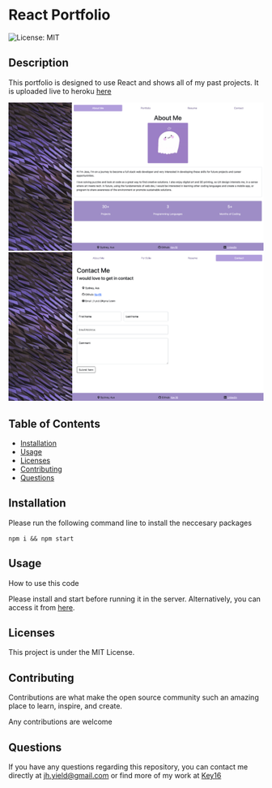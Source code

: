 # React Portfolio

![License: MIT](https://img.shields.io/badge/License-MIT-yellow.svg)

## Description

This portfolio is designed to use React and shows all of my past projects. It is uploaded live to heroku [here](https://jess-react-portfolio.herokuapp.com/)

![Portfolio](./public/portfolioss.png)
![ContactMe](./public/portfolio2ss.png)

## Table of Contents

- [Installation](#installation)
- [Usage](#usage)
- [Licenses](#licenses)
- [Contributing](#contributing)
- [Questions](#questions)

## Installation

Please run the following command line to install the neccesary packages

```
npm i && npm start
```

## Usage

How to use this code

Please install and start before running it in the server. Alternatively, you can access it from [here](https://jess-react-portfolio.herokuapp.com/).

## Licenses

This project is under the MIT License.

## Contributing

Contributions are what make the open source community such an amazing place to learn, inspire, and create.

Any contributions are welcome

## Questions

If you have any questions regarding this repository, you can contact me directly at jh.yield@gmail.com or find more of my work at [Key16](https://github.com/Key16)
